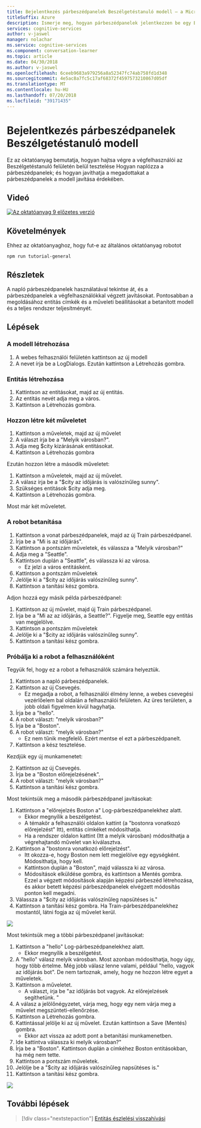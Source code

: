 ```yaml
---
title: Bejelentkezés párbeszédpanelek Beszélgetéstanuló modell – a Microsoft Cognitive Services |} A Microsoft Docs
titleSuffix: Azure
description: Ismerje meg, hogyan párbeszédpanelek jelentkezzen be egy Beszélgetéstanuló modellt.
services: cognitive-services
author: v-jaswel
manager: nolachar
ms.service: cognitive-services
ms.component: conversation-learner
ms.topic: article
ms.date: 04/30/2018
ms.author: v-jaswel
ms.openlocfilehash: 6ceeb9683a979256a8a52347fc74ab758fd1d348
ms.sourcegitcommit: 4e5ac8a7fc5c17af68372f4597573210867d05df
ms.translationtype: MT
ms.contentlocale: hu-HU
ms.lasthandoff: 07/20/2018
ms.locfileid: "39171435"
---
```

# <a name="how-to-log-dialogs-in-a-conversation-learner-model"></a>Bejelentkezés párbeszédpanelek Beszélgetéstanuló modell

Ez az oktatóanyag bemutatja, hogyan hajtsa végre a végfelhasználói az Beszélgetéstanuló felületén belül tesztelése Hogyan naplózza a párbeszédpanelek; és hogyan javíthatja a megadottakat a párbeszédpanelek a modell javítása érdekében.

## <a name="video"></a>Videó

[![Az oktatóanyag 9 előzetes verzió](http://aka.ms/cl-tutorial-09-preview)](http://aka.ms/blis-tutorial-09)

## <a name="requirements"></a>Követelmények
Ehhez az oktatóanyaghoz, hogy fut-e az általános oktatóanyag robotot

    npm run tutorial-general

## <a name="details"></a>Részletek
A napló párbeszédpanelek használatával tekintse át, és a párbeszédpanelek a végfelhasználókkal végzett javításokat.  Pontosabban a megoldásához entitás címkék és a műveleti beállításokat a betanított modell és a teljes rendszer teljesítményét. 

## <a name="steps"></a>Lépések

### <a name="create-the-model"></a>A modell létrehozása

1. A webes felhasználói felületén kattintson az új modell
2. A nevet írja be a LogDialogs. Ezután kattintson a Létrehozás gombra.

### <a name="create-an-entity"></a>Entitás létrehozása

1. Kattintson az entitásokat, majd az új entitás.
2. Az entitás nevét adja meg a város.
3. Kattintson a Létrehozás gombra.

### <a name="create-two-actions"></a>Hozzon létre két műveletet

1. Kattintson a műveletek, majd az új művelet
2. A választ írja be a "Melyik városban?".
3. Adja meg $city kizárásának entitásokat.
3. Kattintson a Létrehozás gombra

Ezután hozzon létre a második műveletet:

1. Kattintson a műveletek, majd az új művelet.
3. A válasz írja be a "$city az időjárás is valószínűleg sunny".
4. Szükséges entitások $city adja meg.
4. Kattintson a Létrehozás gombra.

Most már két műveletet.

### <a name="train-the-bot"></a>A robot betanítása

1. Kattintson a vonat párbeszédpanelek, majd az új Train párbeszédpanel.
2. Írja be a "Mi is az időjárás".
3. Kattintson a pontszám műveletek, és válassza a "Melyik városban?"
2. Adja meg a "Seattle".
3. Kattintson duplán a "Seattle", és válassza ki az városa.
    - Ez jelzi a város entitásként.
5. Kattintson a pontszám műveletek
6. Jelölje ki a "$city az időjárás valószínűleg sunny".
7. Kattintson a tanítási kész gombra.

Adjon hozzá egy másik példa párbeszédpanel:

1. Kattintson az új művelet, majd új Train párbeszédpanel.
2. Írja be a "Mi az az időjárás, a Seattle?". Figyelje meg, Seattle egy entitás van megjelölve.
5. Kattintson a pontszám műveletek 
6. Jelölje ki a "$city az időjárás valószínűleg sunny".
7. Kattintson a tanítási kész gombra.

### <a name="try-the-bot-as-the-user"></a>Próbálja ki a robot a felhasználóként
Tegyük fel, hogy ez a robot a felhasználók számára helyeztük.

1. Kattintson a napló párbeszédpanelek.
2. Kattintson az új Csevegés.
    - Ez megadja a robot, a felhasználói élmény lenne, a webes csevegési vezérlőelem bal oldalán a felhasználói felületen. Az üres területen, a jobb oldali figyelmen kívül hagyhatja.
3. Írja be a "hello".
4. A robot választ: "melyik városban?"
4. Írja be a "Boston".
5. A robot választ: "melyik városban?"
    - Ez nem tűnik megfelelő. Ezért mentse el ezt a párbeszédpanelt.
2. Kattintson a kész tesztelése.

Kezdjük egy új munkamenetet:

2. Kattintson az új Csevegés.
3. Írja be a "Boston előrejelzésének".
4. A robot választ: "melyik városban?"
2. Kattintson a tanítási kész gombra.

Most tekintsük meg a második párbeszédpanel javításokat:

1. Kattintson a "előrejelzés Boston a" Log-párbeszédpanelekhez alatt.
    - Ekkor megnyílik a beszélgetést.
    - A témakör a felhasználói oldalon kattint (a "bostonra vonatkozó előrejelzést" Itt), entitás címkéket módosíthatja.
    - Ha a rendszer oldalon kattint (Itt a melyik városban) módosíthatja a végrehajtandó művelet van kiválasztva.
5. Kattintson a "bostonra vonatkozó előrejelzést". 
    - Itt okozza-e, hogy Boston nem lett megjelölve egy egységként. Módosíthatja, hogy kell.
    - Kattintson duplán a "Boston", majd válassza ki az városa.
    - Módosítások elküldése gombra, és kattintson a Mentés gombra. Ezzel a végzett módosítások alapján képzési párbeszéd létrehozása, és akkor betett képzési párbeszédpanelek elvégzett módosítás ponton kell megadni.
6. Válassza a "$city az időjárás valószínűleg napsütéses is."
7. Kattintson a tanítási kész gombra. Ha Train-párbeszédpanelekhez mostantól, látni fogja az új művelet kerül.

![](../media/tutorial9_logdiag1.PNG)

Most tekintsük meg a többi párbeszédpanel javításokat:

1. Kattintson a "hello" Log-párbeszédpanelekhez alatt.
    - Ekkor megnyílik a beszélgetést.
3. A "hello" válasz melyik városban. Most azonban módosíthatja, hogy úgy, hogy több értelme. Még jobb válasz lenne valami, például "hello, vagyok az időjárás bot". De nem tartoznak, amely, hogy ne hozzon létre egyet a műveletek.
4. Kattintson a műveletet.
    - A választ, írja be "az időjárás bot vagyok. Az előrejelzések segíthetünk. "
6. A válasz a jelölőnégyzetet, várja meg, hogy egy nem várja meg a művelet megszünteti-ellenőrzése.
7. Kattintson a Létrehozás gombra.
8. Kattintással jelölje ki az új művelet. Ezután kattintson a Save (Mentés) gombra.
    - Ekkor azt vissza az adott pont a betanítási munkamenetben.
6. Ide kattintva válassza ki melyik városban?"
7. Írja be a "Boston". Kattintson duplán a címkéhez Boston entitásokban, ha még nem tette.
8. Kattintson a pontszám műveletek.
9. Jelölje be a "$city az időjárás valószínűleg napsütéses is."
10. Kattintson a tanítási kész gombra.

![](../media/tutorial9_addnewaction.PNG)

## <a name="next-steps"></a>További lépések

> [!div class="nextstepaction"]
> [Entitás észlelési visszahívási](./10-entity-detection-callback.md)
